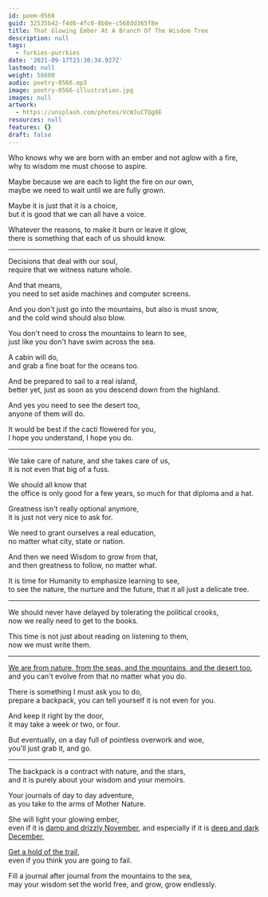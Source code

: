```yaml
---
id: poem-0566
guid: 32535b42-f4d6-4fc0-8b0e-c568dd365f8e
title: That Glowing Ember At A Branch Of The Wisdom Tree
description: null
tags:
  - furkies-purrkies
date: '2021-09-17T23:30:34.927Z'
lastmod: null
weight: 56600
audio: poetry-0566.mp3
image: poetry-0566-illustration.jpg
images: null
artwork:
  - https://unsplash.com/photos/VcWJuCTQg8E
resources: null
features: {}
draft: false
---
```


Who knows why we are born with an ember and not aglow with a fire,\
why to wisdom me must choose to aspire.

Maybe because we are each to light the fire on our own,\
maybe we need to wait until we are fully grown.

Maybe it is just that it is a choice,\
but it is good that we can all have a voice.

Whatever the reasons, to make it burn or leave it glow,\
there is something that each of us should know.

---

Decisions that deal with our soul,\
require that we witness nature whole.

And that means,\
you need to set aside machines and computer screens.

And you don't just go into the mountains, but also is must snow,\
and the cold wind should also blow.

You don't need to cross the mountains to learn to see,\
just like you don't have swim across the sea.

A cabin will do,\
and grab a fine boat for the oceans too.

And be prepared to sail to a real island,\
better yet, just as soon as you descend down from the highland.

And yes you need to see the desert too,\
anyone of them will do.

It would be best if the cacti flowered for you,\
I hope you understand, I hope you do.

---

We take care of nature, and she takes care of us,\
it is not even that big of a fuss.

We should all know that\
the office is only good for a few years, so much for that diploma and a hat.

Greatness isn't really optional anymore,\
it is just not very nice to ask for.

We need to grant ourselves a real education,\
no matter what city, state or nation.

And then we need Wisdom to grow from that,\
and then greatness to follow, no matter what.

It is time for Humanity to emphasize learning to see,\
to see the nature, the nurture and the future, that it all just a delicate tree.

---

We should never have delayed by tolerating the political crooks,\
now we really need to get to the books.

This time is not just about reading on listening to them,\
now we must write them.

---

[We are from nature, from the seas, and the mountains, and the desert too](https://www.youtube.com/watch?v=A41CQzqUj8c),\
and you can't evolve from that no matter what you do.

There is something I must ask you to do,\
prepare a backpack, you can tell yourself it is not even for you.

And keep it right by the door,\
it may take a week or two, or four.

But eventually, on a day full of pointless overwork and woe,\
you'll just grab it, and go.

---

The backpack is a contract with nature, and the stars,\
and it is purely about your wisdom and your memoirs.

Your journals of day to day adventure,\
as you take to the arms of Mother Nature.

She will light your glowing ember,\
even if it is [damp and drizzly November](https://youtu.be/2pY3DztEa4U?t=83), and especially if it is [deep and dark December](https://www.youtube.com/watch?v=ntHOqosgBYQ),

[Get a hold of the trail](https://www.youtube.com/watch?v=hPSvdKTEZug),\
even if you think you are going to fail.

Fill a journal after journal from the mountains to the sea,\
may your wisdom set the world free, and grow, grow endlessly.
